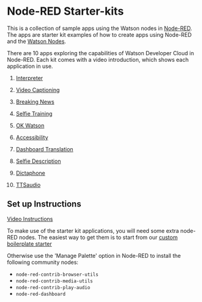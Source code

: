 # Node-RED Starter-kits
This is a collection of sample apps using the Watson nodes in [Node-RED](nodered.org). The apps are starter kit examples of
how to create apps using Node-RED and the [Watson Nodes](https://github.com/watson-developer-cloud/node-red-labs).

There are 10 apps exploring the capabilities of Watson Developer Cloud in Node-RED.
Each kit comes with a video introduction, which shows each application in use.

1. [Interpreter](interpreter/README.md)

2. [Video Captioning](video_captioning/README.md)

3. [Breaking News](breaking_news/README.md)

4. [Selfie Training](selfie_training/README.md)

5. [OK Watson](ok_watson/README.md)

6. [Accessibility](accessibility/README.md)

7. [Dashboard Translation](dashboard_translation/README.md)

8. [Selfie Description](selfie_description/README.md)

9. [Dictaphone](dictaphone/README.md)

10. [TTSaudio](text_to_speech_audio/README.md)


## Set up Instructions
[Video Instructions](https://www.youtube.com/watch?v=Gi-XnsdByJA)


To make use of the starter kit applications, you will need some extra node-RED nodes. The easiest way
to get them is to start from our [custom boilerplate starter](https://github.com/watson-developer-cloud/node-red-bluemix-starter)

Otherwise use the 'Manage Palette' option in Node-RED to install the following community nodes:
- `node-red-contrib-browser-utils`
- `node-red-contrib-media-utils`
- `node-red-contrib-play-audio`
- `node-red-dashboard`
